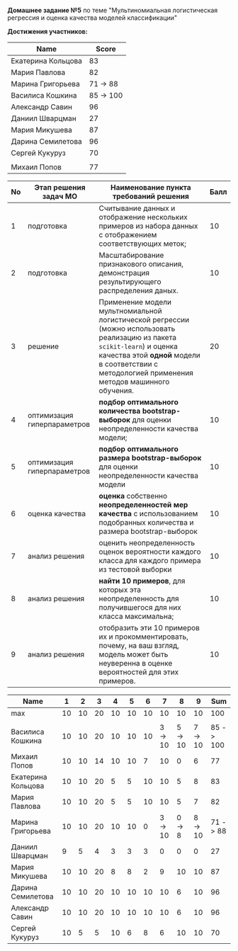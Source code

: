 **Домашнее задание №5** по теме "Мультиномиальная логистическая регрессия и оценка качества моделей классификации"

**Достижения участников:**

| Name               | Score |
| ------------------ | ----- |
| Екатерина Кольцова | 83 |
| Мария Павлова      | 82 |
| Марина Григорьева  | 71 -> 88 |
| Василиса Кошкина | 85 -> 100 |
| Александр Савин | 96 |
| Даниил Шварцман | 27 |
| Мария Микушева | 87 |
| Дарина Семилетова | 96 |
| Сергей Кукуруз | 70 |
|  |  |
| Михаил Попов | 77 |






| No   | Этап решения задач МО       | Наименование пункта<br />требований решения                  | Балл |
| ---- | --------------------------- | ------------------------------------------------------------ | ---- |
| 1    | подготовка                  | Считывание данных и отображение нескольких примеров из набора данных с отображением соответствующих меток; | 10   |
| 2    | подготовка                  | Масштабирование признакового описания, демонстрация результирующего распределения даных. | 10   |
| 3    | решение                     | Применение модели мультномиальной логистической регрессии (можно использовать реализацию из пакета `scikit-learn`) и оценка качества этой **одной** модели в соответствии с методологией применения методов машинного обучения. | 20   |
| 4    | оптимизация гиперпараметров | **подбор оптимального количества bootstrap-выборок** для  оценки неопределенности качества модели; | 10   |
| 5    | оптимизация гиперпараметров | **подбор оптимального размера bootstrap-выборок** для  оценки неопределенности качества модели | 10   |
| 6    | оценка качества             | **оценка** собственно **неопределенностей мер качества** с использованием подобранных количества и размера bootstrap-выборок | 10   |
| 7    | анализ решения              | оценить неопределенность оценок вероятности каждого класса для каждого примера из тестовой выборки | 10   |
| 8    | анализ решения              | **найти 10 примеров**, для которых эта неопределенность для получившегося для них класса максимальна; | 10   |
| 9    | анализ решения              | отобразить эти 10 примеров их и прокомментировать, почему, на ваш  взгляд, модель может быть неуверенна в оценке вероятностей для этих  примеров. | 10   |


| Name               | 1    | 2    | 3    | 4    | 5    | 6    | 7       | 8       | 9       | Sum       |
| ------------------ | ---- | ---- | ---- | ---- | ---- | ---- | ------- | ------- | ------- | --------- |
| max                | 10   | 10   | 20   | 10   | 10   | 10   | 10      | 10      | 10      | 100       |
|                    |      |      |      |      |      |      |         |         |         |           |
| Василиса Кошкина   | 10   | 10   | 20   | 10   | 10   | 10   | 3 -> 10 | 5 -> 10 | 7 -> 10 | 85 -> 100 |
| Михаил Попов       | 10   | 10   | 14   | 10   | 10   | 7    | 10      | 0       | 6       | 77        |
| Екатерина Кольцова | 10   | 10   | 20   | 5    | 5    | 10   | 10      | 5       | 8       | 83        |
| Мария Павлова      | 10   | 10   | 20   | 5    | 5    | 10   | 10      | 5       | 7       | 82        |
| Марина Григорьева  | 10   | 10   | 20   | 10   | 10   | 0    | 3 -> 10 | 0 -> 8  | 8 -> 10 | 71 -> 88  |
| Даниил Шварцман    | 9    | 5    | 4    | 3    | 3    | 3    | 0       | 0       | 0       | 27        |
| Мария Микушева     | 10   | 10   | 20   | 8    | 8    | 2    | 9       | 10      | 10      | 87        |
| Дарина Семилетова  | 10   | 10   | 20   | 10   | 10   | 10   | 10      | 6       | 10      | 96        |
| Александр Савин    | 10   | 10   | 20   | 10   | 10   | 10   | 10      | 6       | 10      | 96        |
| Сергей Кукуруз     | 10   | 5    | 5    | 10   | 6    | 8    | 6       | 10      | 10      | 70        |

